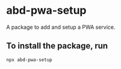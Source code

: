 # abd-pwa-setup

A package to add and setup a PWA service.

## To install the package, run

```bash
npx abd-pwa-setup
